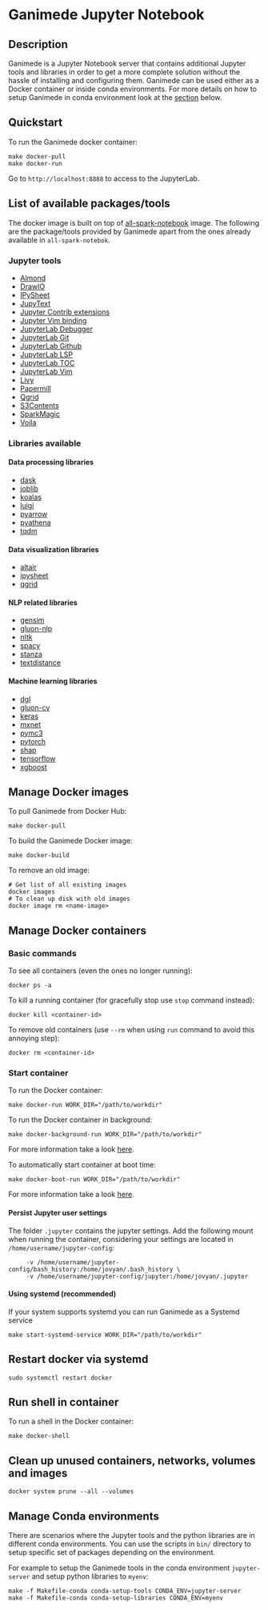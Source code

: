 # Ganimede Jupyter Notebook

## Description

Ganimede is a Jupyter Notebook server that contains additional Jupyter
tools and libraries in order to get a more complete solution without
the hassle of installing and configuring them.
Ganimede can be used either as a Docker container or inside conda environments.
For more details on how to setup Ganimede in conda environment look at the
[section](#manage-conda-environments) below.

## Quickstart

To run the Ganimede docker container:

```
make docker-pull
make docker-run
```

Go to `http://localhost:8888` to access to the JupyterLab.

## List of available packages/tools

The docker image is built on top of
[all-spark-notebook](https://github.com/jupyter/docker-stacks) image.
The following are the package/tools provided by Ganimede apart from the ones already
available in `all-spark-notebok`.

### Jupyter tools

- [Almond](https://almond.sh/)
- [DrawIO](https://github.com/QuantStack/jupyterlab-drawio)
- [IPySheet](https://github.com/QuantStack/ipysheet)
- [JupyText](https://github.com/mwouts/jupytext)
- [Jupyter Contrib extensions](https://github.com/ipython-contrib/jupyter_contrib_nbextensions)
- [Jupyter Vim binding](https://github.com/lambdalisue/jupyter-vim-binding)
- [JupyterLab Debugger](https://github.com/jupyterlab/debugger)
- [JupyterLab Git](https://github.com/jupyterlab/jupyterlab-git)
- [JupyterLab Github](https://github.com/jupyterlab/jupyterlab-github)
- [JupyterLab LSP](https://github.com/krassowski/jupyterlab-lsp)
- [JupyterLab TOC](https://github.com/jupyterlab/jupyterlab-toc)
- [JupyterLab Vim](https://github.com/jwkvam/jupyterlab-vim)
- [Livy](https://livy.apache.org/)
- [Papermill](https://github.com/nteract/papermill)
- [Qgrid](https://github.com/quantopian/qgrid)
- [S3Contents](https://github.com/danielfrg/s3contents)
- [SparkMagic](https://github.com/jupyter-incubator/sparkmagic)
- [Voila](https://github.com/voila-dashboards/voila)

### Libraries available


#### Data processing libraries

- [dask](https://dask.org/)
- [joblib](https://joblib.readthedocs.io/en/latest/)
- [koalas](https://github.com/databricks/koalas)
- [luigi](https://luigi.readthedocs.io/en/latest/#)
- [pyarrow](https://pypi.org/project/pyarrow/)
- [pyathena](https://pypi.org/project/PyAthena/)
- [tqdm](https://github.com/tqdm/tqdm)

#### Data visualization libraries

- [altair](https://altair-viz.github.io/index.html)
- [ipysheet](https://github.com/QuantStack/ipysheet)
- [qgrid](https://github.com/quantopian/qgrid)

#### NLP related libraries

- [gensim](https://radimrehurek.com/gensim/)
- [gluon-nlp](https://gluon-nlp.mxnet.io/)
- [nltk](https://www.nltk.org/)
- [spacy](https://spacy.io/)
- [stanza](https://github.com/stanfordnlp/stanza/)
- [textdistance](https://pypi.org/project/textdistance/)

#### Machine learning libraries

- [dgl](https://www.dgl.ai/pages/start.html)
- [gluon-cv](https://gluon-cv.mxnet.io/)
- [keras](https://keras.io/)
- [mxnet](https://mxnet.apache.org/)
- [pymc3](https://docs.pymc.io/)
- [pytorch](https://pytorch.org/)
- [shap](https://github.com/slundberg/shap)
- [tensorflow](https://www.tensorflow.org/)
- [xgboost](https://xgboost.ai/)

## Manage Docker images

To pull Ganimede from Docker Hub:
```
make docker-pull
```

To build the Ganimede Docker image:
```
make docker-build
```

To remove an old image:

```
# Get list of all existing images
docker images
# To clean up disk with old images
docker image rm <name-image>
```

## Manage Docker containers

### Basic commands
To see all containers (even the ones no longer running):
```
docker ps -a
```

To kill a running container (for gracefully stop use `stop` command instead):
```
docker kill <container-id>
```

To remove old containers (use `--rm` when using `run` command to avoid this annoying step):
```
docker rm <container-id>
```

### Start container

To run the Docker container:
```
make docker-run WORK_DIR="/path/to/workdir"
```

To run the Docker container in background:
```
make docker-background-run WORK_DIR="/path/to/workdir"
```

For more information take a look [here](https://jupyter-docker-stacks.readthedocs.io/en/latest/using/running.html).

To automatically start container at boot time:
```
make docker-boot-run WORK_DIR="/path/to/workdir"
```

For more information take a look [here](https://docs.docker.com/config/containers/start-containers-automatically/).

#### Persist Jupyter user settings

The folder `.jupyter` contains the jupyter settings.
Add the following mount when running the container, considering your settings
are located in `/home/username/jupyter-config`:
```
     -v /home/username/jupyter-config/bash_history:/home/jovyan/.bash_history \
     -v /home/username/jupyter-config/jupyter:/home/jovyan/.jupyter
```

#### Using systemd (recommended)

If your system supports systemd you can run Ganimede as a Systemd service

```
make start-systemd-service WORK_DIR="/path/to/workdir"
```

## Restart docker via systemd

```
sudo systemctl restart docker
```

## Run shell in container

To run a shell in the Docker container:
```
make docker-shell
```

## Clean up unused containers, networks, volumes and images

```
docker system prune --all --volumes
```

## Manage Conda environments

There are scenarios where the Jupyter tools and the python libraries are in
different conda environments. You can use the scripts in `bin/` directory to
setup specific set of packages depending on the environment.

For example to setup the Ganimede tools in the conda environment
`jupyter-server` and setup python libraries to `myenv`:

```
make -f Makefile-conda conda-setup-tools CONDA_ENV=jupyter-server
make -f Makefile-conda conda-setup-libraries CONDA_ENV=myenv
```

